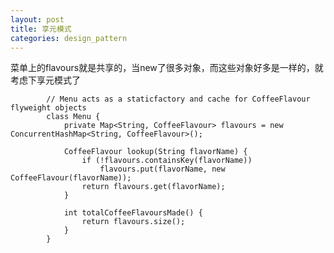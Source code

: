 ```yaml
---
layout: post
title: 享元模式
categories: design_pattern
---
```


菜单上的flavours就是共享的，当new了很多对象，而这些对象好多是一样的，就考虑下享元模式了


            // Menu acts as a staticfactory and cache for CoffeeFlavour flyweight objects
            class Menu {
                private Map<String, CoffeeFlavour> flavours = new ConcurrentHashMap<String, CoffeeFlavour>();

                CoffeeFlavour lookup(String flavorName) {
                    if (!flavours.containsKey(flavorName))
                        flavours.put(flavorName, new CoffeeFlavour(flavorName));
                    return flavours.get(flavorName);
                }

                int totalCoffeeFlavoursMade() {
                    return flavours.size();
                }
            }
